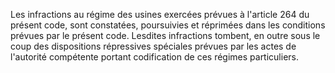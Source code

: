 Les infractions au régime des usines exercées prévues
à l'article 264 du présent code, sont constatées, poursuivies et
réprimées dans les conditions prévues par
le présent code.
Lesdites infractions tombent, en outre sous le coup des dispositions
répressives spéciales prévues par les actes de l'autorité compétente
portant codification de ces régimes particuliers.